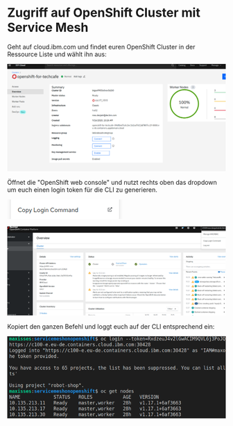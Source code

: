 # Zugriff auf OpenShift Cluster mit Service Mesh

Geht auf cloud.ibm.com und findet euren OpenShift Cluster in der Ressource Liste und wählt ihn aus:

![](../../../.gitbook/assets/image%20%2890%29.png)

Öffnet die "OpenShift web console" und nutzt rechts oben das dropdown um euch einen login token für die CLI zu generieren.

![](../../../.gitbook/assets/image%20%2884%29.png)

![](../../../.gitbook/assets/image%20%2882%29.png)

Kopiert den ganzen Befehl und loggt euch auf der CLI entsprechend ein:

![](../../../.gitbook/assets/image%20%2888%29.png)

